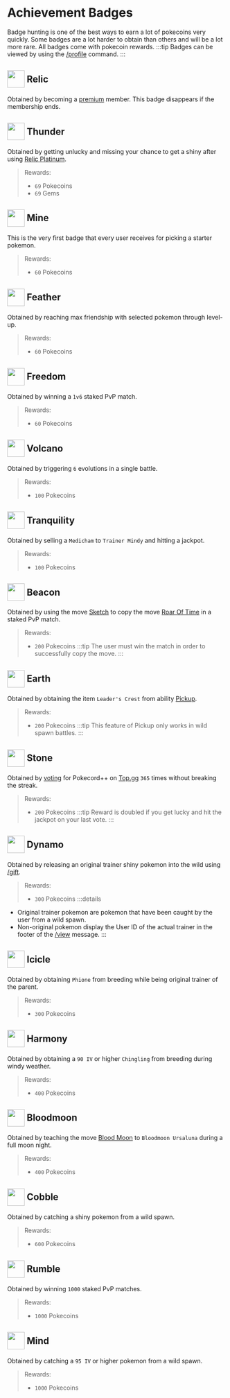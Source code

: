 # Achievement Badges

Badge hunting is one of the best ways to earn a lot of pokecoins very quickly. Some badges are a lot harder to obtain than others and will be a lot more rare. All badges come with pokecoin rewards.
:::tip
Badges can be viewed by using the [/profile](/commands/profile.html) command.
:::

## <div style="display: flex;align-items: center"><img src="https://cdn.discordapp.com/emojis/1275859656245252127.png" width="40" height="40" style="margin-right:5px">Relic</div>

Obtained by becoming a [premium](https://buymeacoffee.com/pokecord/membership) member. This badge disappears if the membership ends.

## <div style="display: flex;align-items: center"><img src="https://cdn.discordapp.com/emojis/1275859693105053738.png" width="40" height="40" style="margin-right:5px">Thunder</div>

Obtained by getting unlucky and missing your chance to get a shiny after using [Relic Platinum](https://pokecord.org/relics).
> Rewards: 
> - `69` Pokecoins
> - `69` Gems

## <div style="display: flex;align-items: center"><img src="https://cdn.discordapp.com/emojis/1275859638390100090.png" width="40" height="40" style="margin-right:5px">Mine</div>

This is the very first badge that every user receives for picking a starter pokemon. 
> Rewards: 
> - `60` Pokecoins

## <div style="display: flex;align-items: center"><img src="https://cdn.discordapp.com/emojis/1275859565921046642.png" width="40" height="40" style="margin-right:5px">Feather</div>

Obtained by reaching max friendship with selected pokemon through level-up.
> Rewards: 
> - `60` Pokecoins

## <div style="display: flex;align-items: center"><img src="https://cdn.discordapp.com/emojis/1275859585332154469.png" width="40" height="40" style="margin-right:5px">Freedom</div>

Obtained by winning a `1v6` staked PvP match.
> Rewards: 
> - `60` Pokecoins

## <div style="display: flex;align-items: center"><img src="https://cdn.discordapp.com/emojis/1275859709261254781.png" width="40" height="40" style="margin-right:5px">Volcano</div>

Obtained by triggering `6` evolutions in a single battle.
> Rewards: 
> - `100` Pokecoins

## <div style="display: flex;align-items: center"><img src="https://cdn.discordapp.com/emojis/1293265896965537862.png" width="40" height="40" style="margin-right:5px">Tranquility</div>

Obtained by selling a `Medicham` to `Trainer Mindy` and hitting a jackpot.
> Rewards: 
> - `100` Pokecoins

## <div style="display: flex;align-items: center"><img src="https://cdn.discordapp.com/emojis/1275859474308927560.png" width="40" height="40" style="margin-right:5px">Beacon</div>

Obtained by using the move [Sketch](https://bulbapedia.bulbagarden.net/wiki/Sketch_(move)) to copy the move [Roar Of Time](https://bulbapedia.bulbagarden.net/wiki/Roar_of_Time_(move)) in a staked PvP match.
> Rewards: 
> - `200` Pokecoins
:::tip
The user must win the match in order to successfully copy the move.
:::

## <div style="display: flex;align-items: center"><img src="https://cdn.discordapp.com/emojis/1290694215092670614.png" width="40" height="40" style="margin-right:5px">Earth</div>

Obtained by obtaining the item `Leader's Crest` from ability [Pickup](https://bulbapedia.bulbagarden.net/wiki/Pickup_(Ability)).
> Rewards: 
> - `200` Pokecoins
:::tip
This feature of Pickup only works in wild spawn battles.
:::

## <div style="display: flex;align-items: center"><img src="https://cdn.discordapp.com/emojis/1275859677577613454.png" width="40" height="40" style="margin-right:5px">Stone</div>

Obtained by [voting](/strategies/earning.html) for Pokecord++ on [Top.gg](https://top.gg/bot/818836234104602635/vote) `365` times without breaking the streak.
> Rewards: 
> - `200` Pokecoins
:::tip
Reward is doubled if you get lucky and hit the jackpot on your last vote.
:::

## <div style="display: flex;align-items: center"><img src="https://cdn.discordapp.com/emojis/1275859545129750548.png" width="40" height="40" style="margin-right:5px">Dynamo</div>

Obtained by releasing an original trainer shiny pokemon into the wild using [/gift](/commands/gift.html).
> Rewards: 
> - `300` Pokecoins
:::details
- Original trainer pokemon are pokemon that have been caught by the user from a wild spawn. 
- Non-original pokemon display the User ID of the actual trainer in the footer of the [/view](/commands/view.html) message.
:::

## <div style="display: flex;align-items: center"><img src="https://cdn.discordapp.com/emojis/1275859602055106571.png" width="40" height="40" style="margin-right:5px">Icicle</div>

Obtained by obtaining `Phione` from breeding while being original trainer of the parent.
> Rewards: 
> - `300` Pokecoins

## <div style="display: flex;align-items: center"><img src="https://cdn.discordapp.com/emojis/1289536559292485673.png" width="40" height="40" style="margin-right:5px">Harmony</div>

Obtained by obtaining a `90 IV` or higher `Chingling` from breeding during windy weather.
> Rewards: 
> - `400` Pokecoins

## <div style="display: flex;align-items: center"><img src="https://cdn.discordapp.com/emojis/1290694195090292817.png" width="40" height="40" style="margin-right:5px">Bloodmoon</div>

Obtained by teaching the move [Blood Moon](https://bulbapedia.bulbagarden.net/wiki/Blood_Moon_(move)) to `Bloodmoon Ursaluna` during a full moon night.
> Rewards: 
> - `400` Pokecoins

## <div style="display: flex;align-items: center"><img src="https://cdn.discordapp.com/emojis/1275859527279054879.png" width="40" height="40" style="margin-right:5px">Cobble</div>

Obtained by catching a shiny pokemon from a wild spawn.
> Rewards: 
> - `600` Pokecoins

## <div style="display: flex;align-items: center"><img src="https://cdn.discordapp.com/emojis/1290694012012855348.png" width="40" height="40" style="margin-right:5px">Rumble</div>

Obtained by winning `1000` staked PvP matches.
> Rewards: 
> - `1000` Pokecoins

## <div style="display: flex;align-items: center"><img src="https://cdn.discordapp.com/emojis/1275859618865610864.png" width="40" height="40" style="margin-right:5px">Mind</div>

Obtained by catching a `95 IV` or higher pokemon from a wild spawn.
> Rewards: 
> - `1000` Pokecoins